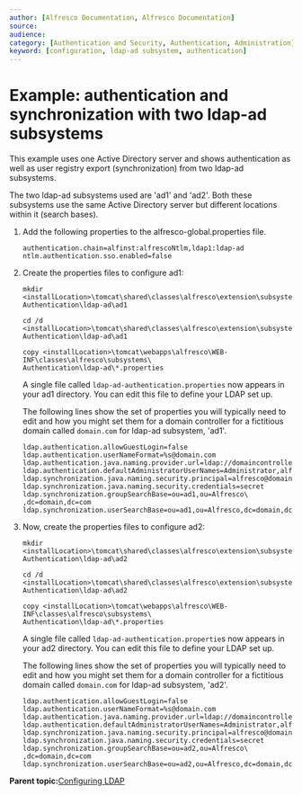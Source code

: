 ```yaml
---
author: [Alfresco Documentation, Alfresco Documentation]
source: 
audience: 
category: [Authentication and Security, Authentication, Administration]
keyword: [configuration, ldap-ad subsystem, authentication]
---
```


# Example: authentication and synchronization with two ldap-ad subsystems

This example uses one Active Directory server and shows authentication as well as user registry export \(synchronization\) from two ldap-ad subsystems.

The two ldap-ad subsystems used are 'ad1' and 'ad2'. Both these subsystems use the same Active Directory server but different locations within it \(search bases\).

1.  Add the following properties to the alfresco-global.properties file.

    ```
    authentication.chain=alfinst:alfrescoNtlm,ldap1:ldap-ad
    ntlm.authentication.sso.enabled=false
    ```

2.  Create the properties files to configure ad1:

    ```
    mkdir <installLocation>\tomcat\shared\classes\alfresco\extension\subsystems\
    Authentication\ldap-ad\ad1
    
    cd /d <installLocation>\tomcat\shared\classes\alfresco\extension\subsystems\
    Authentication\ldap-ad\ad1
    
    copy <installLocation>\tomcat\webapps\alfresco\WEB-INF\classes\alfresco\subsystems\
    Authentication\ldap-ad\*.properties
    
    ```

    A single file called `ldap-ad-authentication.properties` now appears in your ad1 directory. You can edit this file to define your LDAP set up.

    The following lines show the set of properties you will typically need to edit and how you might set them for a domain controller for a fictitious domain called `domain.com` for ldap-ad subsystem, 'ad1'.

    ```
    ldap.authentication.allowGuestLogin=false
    ldap.authentication.userNameFormat=%s@domain.com
    ldap.authentication.java.naming.provider.url=ldap://domaincontroller.domain.com:389
    ldap.authentication.defaultAdministratorUserNames=Administrator,alfresco
    ldap.synchronization.java.naming.security.principal=alfresco@domain.com
    ldap.synchronization.java.naming.security.credentials=secret
    ldap.synchronization.groupSearchBase=ou=ad1,ou=Alfresco\
    ,dc=domain,dc=com
    ldap.synchronization.userSearchBase=ou=ad1,ou=Alfresco,dc=domain,dc=com
    ```

3.  Now, create the properties files to configure ad2:

    ```
    mkdir <installLocation>\tomcat\shared\classes\alfresco\extension\subsystems\
    Authentication\ldap-ad\ad2
    
    cd /d <installLocation>\tomcat\shared\classes\alfresco\extension\subsystems\
    Authentication\ldap-ad\ad2
    
    copy <installLocation>\tomcat\webapps\alfresco\WEB-INF\classes\alfresco\subsystems\
    Authentication\ldap-ad\*.properties
    
    ```

    A single file called `ldap-ad-authentication.propertie`s now appears in your ad2 directory. You can edit this file to define your LDAP set up.

    The following lines show the set of properties you will typically need to edit and how you might set them for a domain controller for a fictitious domain called `domain.com` for ldap-ad subsystem, 'ad2'.

    ```
    ldap.authentication.allowGuestLogin=false
    ldap.authentication.userNameFormat=%s@domain.com
    ldap.authentication.java.naming.provider.url=ldap://domaincontroller.domain.com:389
    ldap.authentication.defaultAdministratorUserNames=Administrator,alfresco
    ldap.synchronization.java.naming.security.principal=alfresco@domain.com
    ldap.synchronization.java.naming.security.credentials=secret
    ldap.synchronization.groupSearchBase=ou=ad2,ou=Alfresco\
    ,dc=domain,dc=com
    ldap.synchronization.userSearchBase=ou=ad2,ou=Alfresco,dc=domain,dc=com
    ```


**Parent topic:**[Configuring LDAP](../concepts/auth-ldap-intro.md)

